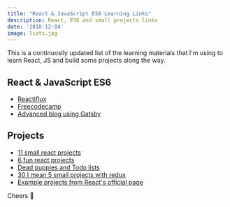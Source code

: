 ```yaml
---
title: "React & JavaScript ES6 Learning Links"
description: React, ES6 and small projects links
date: '2018-12-04'
image: lists.jpg
---
```


This is a continuoslly updated list of the learning materials that I'm using to learn React, JS and build some projects along the way.

## React & JavaScript ES6
* [Reactiflux](https://www.reactiflux.com/learning/)
* [Freecodecamp](https://www.freecodecamp.org/)
* [Advanced blog using Gatsby](https://reactgo.com/gatsby-advanced-blog-tutorial/)


## Projects
* [11 small react projects](https://dev.to/drminnaar/11-react-examples-2e6d)
* [6 fun react projects ](https://daveceddia.com/react-practice-projects/)
* [Dead puppies and Todo lists](https://medium.freecodecamp.org/every-time-you-build-a-to-do-list-app-a-puppy-dies-505b54637a5d)
* [30 I mean 5 small projects with redux ](https://github.com/alemesa/react-small-projects)
* [Example projects from React's official page](https://reactjs.org/community/examples.html)



Cheers 🍻 
